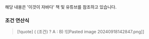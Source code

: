 
해당 내용은 '이것이 자바다' 책 및 유튜브를 참조하고 있습니다.

### 조건 연산식
>[!quote] ( (조건) ? A : B)
>![[Pasted image 20240918142847.png]]

